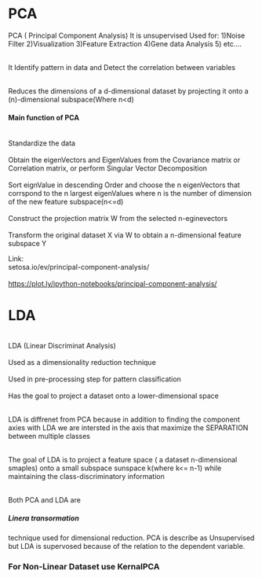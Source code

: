 # PCA
PCA ( Principal Component Analysis)
It is unsupervised 
Used for:
1)Noise Filter
2)Visualization
3)Feature Extraction
4)Gene data Analysis
5)  etc....

<br>It Identify pattern in data and Detect the correlation between variables</br>

<br>Reduces the dimensions of a d-dimensional dataset by projecting it onto a (n)-dimensional subspace(Where n<d)</br>
<h4>Main function of PCA </h4>
<br>Standardize the data</br>
<br>Obtain the eigenVectors and EigenValues from the Covariance matrix or Correlation matrix, or perform Singular Vector Decomposition</br>
<br>Sort eignValue in descending Order and choose the n eigenVectors that corrspond to the n largest eigenValues where n is the number of dimension of the new feature subspace(n<=d)</br>
<br>Construct the projection matrix W from the selected n-eginevectors</br>
<br>Transform the original dataset X via W to obtain a n-dimensional feature subspace Y</br>

Link:
<br>setosa.io/ev/principal-component-analysis/</br>
<br>https://plot.ly/ipython-notebooks/principal-component-analysis/</br>


# LDA
<br>LDA (Linear Discriminat Analysis)</br>
<br>Used as a dimensionality reduction technique</br>
<br>Used in pre-processing step for pattern classification </br>
<br>Has the goal to project a dataset onto a lower-dimensional space</br>

<br>LDA is diffrenet from PCA because in addition to finding the component axies with LDA we are intersted in the axis that maximize the SEPARATION between multiple classes</br>


<br>The goal of LDA is to project a feature space ( a dataset n-dimensional smaples) onto a small subspace sunspace k(where k<= n-1) while maintaining the class-discriminatory information</br> 

<br>Both PCA and LDA are <h5>Linera transormation</h5> technique used for dimensional reduction. PCA is describe as Unsupervised but LDA is supervosed because of the relation to the dependent variable.</br>

<h3>For Non-Linear Dataset use KernalPCA</h3>
